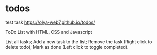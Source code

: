 # todos
test task
https://olya-web7.github.io/todos/


ToDo List with HTML, CSS and Javascript

List all tasks; 
Add a new task to the list;
Remove the task (Right click to delete todo);
Mark as done (Left click to toggle completed).

